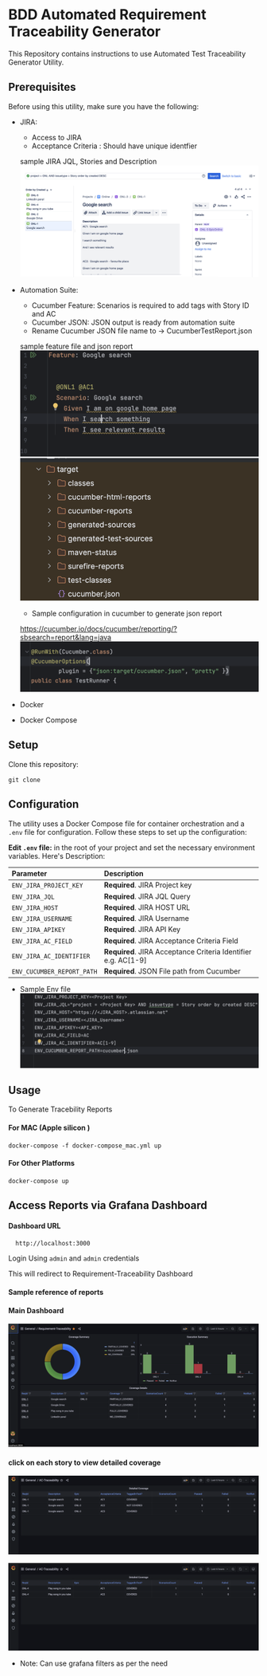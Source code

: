 # BDD Automated Requirement Traceability Generator
This Repository contains instructions to use Automated Test Traceability Generator Utility.

## Prerequisites
Before using this utility, make sure you have the following:

* JIRA:
    * Access to JIRA
    * Acceptance Criteria : Should have unique identfier 
    
    sample JIRA JQL, Stories and Description
    ![JIRA Reference](image-9.png)


* Automation Suite:
    * Cucumber Feature: Scenarios is required to add tags with Story ID and AC
    * Cucumber JSON: JSON output is ready from automation suite
    * Rename Cucumber JSON file name to -> CucumberTestReport.json

    sample feature file and json report
    ![Feature File Reference](image-8.png)
    ![Cucumber Json Report](image-5.png)
    
    * Sample configuration in cucumber to generate json report

    https://cucumber.io/docs/cucumber/reporting/?sbsearch=report&lang=java
    ![plugin Config](image-7.png)


* Docker

* Docker Compose

## Setup 

Clone this repository:
```
git clone 
```

## Configuration

The utility uses a Docker Compose file for container orchestration and a `.env` file for configuration. Follow these steps to set up the configuration:

**Edit `.env` file:** in the root of your project and set the necessary environment variables. 
Here's Description:

| Parameter              | Description                    |
| :--------              | :-------------------------     |
| `ENV_JIRA_PROJECT_KEY` | **Required**. JIRA Project key |
| `ENV_JIRA_JQL`         | **Required**. JIRA JQL Query   |
| `ENV_JIRA_HOST`        | **Required**. JIRA HOST URL    |
| `ENV_JIRA_USERNAME`    | **Required**. JIRA Username    |
| `ENV_JIRA_APIKEY`      | **Required**. JIRA API Key     |
| `ENV_JIRA_AC_FIELD`    | **Required**. JIRA Acceptance Criteria Field     |
| `ENV_JIRA_AC_IDENTIFIER`    | **Required**. JIRA Acceptance Criteria Identifier  e.g. AC[1-9] |
| `ENV_CUCUMBER_REPORT_PATH`      | **Required**. JSON File path from Cucumber     |

  * Sample Env file 
  ![Env Reference](image-6.png)

## Usage

To Generate Tracebility Reports 

#### For MAC (Apple silicon ) 
```
docker-compose -f docker-compose_mac.yml up
```

#### For Other Platforms

```
docker-compose up
```

## Access Reports via Grafana Dashboard

#### Dashboard URL 

```http
  http://localhost:3000
```

Login Using `admin` and `admin` credentials

This will redirect to Requirement-Traceability Dashboard 

#### Sample reference of reports
#### Main Dashboard

![Main Dashboard](image.png)

#### click on each story to view detailed coverage

![Detailed1](image-1.png)

![Detailed2](image-2.png)

* Note: Can use grafana filters as per the need 
